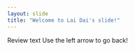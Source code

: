 ```yaml
---
layout: slide
title: "Welcome to Lai Dai's slide!"
---
```

Review text
Use the left arrow to go back!

